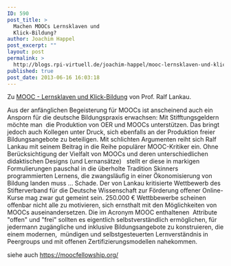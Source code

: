 ```yaml
---
ID: 590
post_title: >
  Machen MOOCs Lernsklaven und
  Klick-Bildung?
author: Joachim Happel
post_excerpt: ""
layout: post
permalink: >
  http://blogs.rpi-virtuell.de/joachim-happel/mooc-lernsklaven-und-klick-bildung/
published: true
post_date: 2013-06-16 16:03:18
---
```

Zu <a href="http://www.digital-lernen.de/nachrichten/diverses/artikel/mooc-lernsklaven-und-klick-bildung.html" target="_blank">MOOC - Lernsklaven und Klick-Bildung</a> von Prof. Ralf Lankau.

Aus der anfänglichen Begeisterung für MOOCs ist anscheinend auch ein Ansporn für die deutsche Bildungspraxis erwachsen: Mit Stifftungsgeldern möchte man  die Produktion von OER und MOOCs unterstützen. Das bringt jedoch auch Kollegen unter Druck, sich ebenfalls an der Produktion freier Bildungsangebote zu beteiligen. Mit schlichten Argumenten reiht sich Ralf Lankau mit seinem Beitrag in die Reihe populärer MOOC-Kritiker ein. Ohne Berücksichtigung der Vielfalt von MOOCs und deren unterschiedlichen didaktischen Designs (und Lernansätze)   stellt er diese in markigen Formulierungen pauschal in die überholte Tradition Skinners programmierten Lernens, die zwangsläufig in einer Ökonomisierung von Bildung landen muss ...
Schade. Der von Lankau kritisierte Wettbewerb des Stifterverband für die Deutsche Wissenschaft zur Förderung offener Online-Kurse mag zwar gut gemeint sein. 250.000 € Wettbbewerbe scheinen offenbar nicht alle zu motivieren, sich ernsthalt mit den Möglichkeiten von MOOCs auseinandersetzen. Die im Acronym MOOC enthaltenen  Attribute "offen" und "frei" sollten es eigentlich selbstverständlich ermöglichen, für jedermann zugängliche und inklusive Bildungsangebote zu konstruieren, die einem modernen,  mündigen und selbstgesteuerten Lernverständnis in Peergroups und mit offenen Zertifizierungsmodellen nahekommen.

siehe auch <a title="moocfellowship.org" href="https://moocfellowship.org/" target="_blank">https://moocfellowship.org/</a>